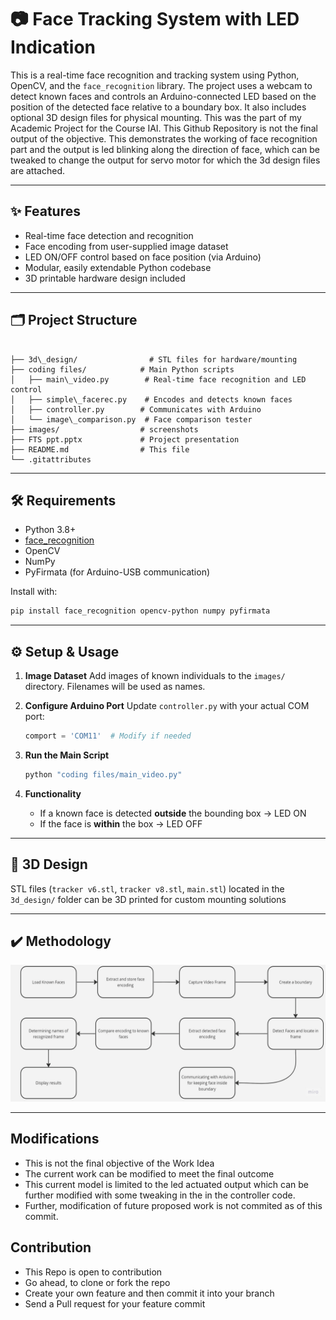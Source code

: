# 📷 Face Tracking System with LED Indication

This is a real-time face recognition and tracking system using Python, OpenCV, and the `face_recognition` library. The project uses a webcam to detect known faces and controls an Arduino-connected LED based on the position of the detected face relative to a boundary box. It also includes optional 3D design files for physical mounting.
This was the part of my Academic Project for the Course IAI. 
This Github Repository is not the final output of the objective. This demonstrates the working of face recognition part and the output is led blinking along the direction of face, which can be tweaked to change the output for servo motor for which the 3d design files are attached.

---

## ✨ Features

- Real-time face detection and recognition
- Face encoding from user-supplied image dataset
- LED ON/OFF control based on face position (via Arduino)
- Modular, easily extendable Python codebase
- 3D printable hardware design included

---

## 🗂️ Project Structure

```

├── 3d\_design/                # STL files for hardware/mounting
├── coding files/            # Main Python scripts
│   ├── main\_video.py        # Real-time face recognition and LED control
│   ├── simple\_facerec.py    # Encodes and detects known faces
│   ├── controller.py        # Communicates with Arduino
│   └── image\_comparison.py  # Face comparison tester
├── images/                  # screenshots 
├── FTS ppt.pptx             # Project presentation
├── README.md                # This file
└── .gitattributes

````

---

## 🛠️ Requirements

- Python 3.8+
- [face_recognition](https://github.com/ageitgey/face_recognition)
- OpenCV
- NumPy
- PyFirmata (for Arduino-USB communication)

Install with:

```bash
pip install face_recognition opencv-python numpy pyfirmata
````

---

## ⚙️ Setup & Usage

1. **Image Dataset**
   Add images of known individuals to the `images/` directory. Filenames will be used as names.

2. **Configure Arduino Port**
   Update `controller.py` with your actual COM port:

   ```python
   comport = 'COM11'  # Modify if needed
   ```

3. **Run the Main Script**

   ```bash
   python "coding files/main_video.py"
   ```

4. **Functionality**

   * If a known face is detected **outside** the bounding box → LED ON
   * If the face is **within** the box → LED OFF

---

## 🧩 3D Design

STL files (`tracker v6.stl`, `tracker v8.stl`, `main.stl`) located in the `3d_design/` folder can be 3D printed for custom mounting solutions 

---

## ✔️ Methodology


![WorkFLow of Face Tracking System](./images/image.png)

---

## Modifications 

- This is not the final objective of the Work Idea 
-  The current work can be modified to meet the final outcome
-  This current model is limited to the led actuated output which can be further modified with some tweaking in the in the controller code. 
-  Further, modification of future proposed work is not commited as of this commit.

## Contribution 
- This Repo is open to contribution 
- Go ahead, to clone or fork the repo 
- Create your own feature and then commit it into your branch 
- Send a Pull request for your feature commit 



